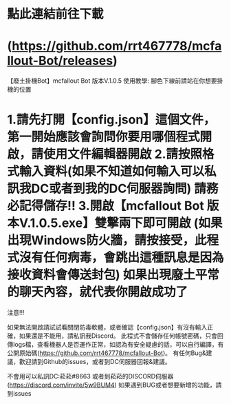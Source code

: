    點此連結前往下載
===============================================================
(https://github.com/rrt467778/mcfallout-Bot/releases)
===============================================================================
【廢土掛機Bot】mcfallout Bot 版本V.1.0.5
使用教學:
腳色下線前請站在你想要掛機的位置

1.請先打開【config.json】這個文件，第一開始應該會詢問你要用哪個程式開啟，請使用文件編輯器開啟
2.請按照格式輸入資料(如果不知道如何輸入可以私訊我DC或者到我的DC伺服器詢問)  請務必記得儲存!!
3.開啟【mcfallout Bot 版本V.1.0.5.exe】雙擊兩下即可開啟  (如果出現Windows防火牆，請按接受，此程式沒有任何病毒，會跳出這種訊息是因為接收資料會傳送封包)
如果出現廢土平常的聊天內容，就代表你開啟成功了
===============================================================================================================================================
注意!!!

如果無法開啟請試試看關閉防毒軟體，或者確認【config.json】有沒有輸入正確，如果還是不能用，請私訊我Discord。
此程式不會儲存任何帳號密碼，只會回傳logs檔，查看機器人是否運作正常，如認為有安全疑慮的話，可以自行編譯，有公開原始碼(https://github.com/rrt467778/mcfallout-Bot)。
有任何Bug&建議，歡迎請到Github的issues，或者到DC伺服器回報&建議。

不會用可以私訊DC:菘菘#8663  或者到菘菘的DISCORD伺服器(https://discord.com/invite/5w9BUM4)
如果遇到BUG或者想要新增的功能，請到issues
